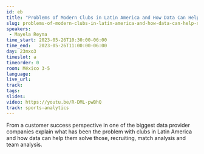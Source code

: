 ```yaml
---
id: eb
title: "Problems of Modern Clubs in Latin America and How Data Can Help Solve Them"
slug: problems-of-modern-clubs-in-latin-america-and-how-data-can-help-solve-them
speakers:
 - Mayela Reyna
time_start: 2023-05-26T10:30:00-06:00
time_end:   2023-05-26T11:00:00-06:00
day: 23mxo3
timeslot: a
timeorder: 0
room: México 3-5
language: 
live_url: 
track: 
tags:
slides: 
video: https://youtu.be/R-DML-pwBhQ
track: sports-analytics
---
```


From a customer success perspective in one of the biggest data provider companies explain what has been the problem with clubs in Latin America and how data can help them solve those, recruiting, match analysis and team analysis.